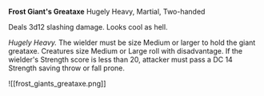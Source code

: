 

**Frost Giant's Greataxe**
Hugely Heavy, Martial, Two-handed

Deals 3d12 slashing damage. Looks cool as hell.

_Hugely Heavy._ The wielder must be size Medium or larger to hold the giant greataxe. Creatures size Medium or Large roll with disadvantage. If the wielder's Strength score is less than 20, attacker must pass a DC 14 Strength saving throw or fall prone.

![[frost_giants_greataxe.png]]